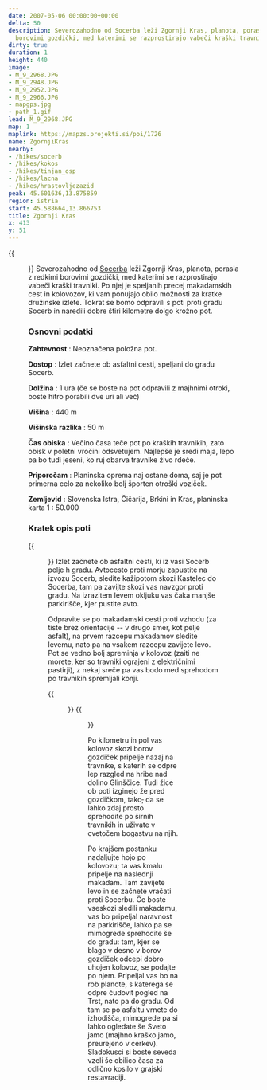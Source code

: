 ```yaml
---
date: 2007-05-06 00:00:00+00:00
delta: 50
description: Severozahodno od Socerba leži Zgornji Kras, planota, porasla z redkimi
  borovimi gozdički, med katerimi se razprostirajo vabeči kraški travniki.
dirty: true
duration: 1
height: 440
image:
- M_9_2968.JPG
- M_9_2948.JPG
- M_9_2952.JPG
- M_9_2966.JPG
- mapgps.jpg
- path_1.gif
lead: M_9_2968.JPG
map: 1
maplink: https://mapzs.projekti.si/poi/1726
name: ZgornjiKras
nearby:
- /hikes/socerb
- /hikes/kokos
- /hikes/tinjan_osp
- /hikes/lacna
- /hikes/hrastovljezazid
peak: 45.601636,13.875859
region: istria
start: 45.588664,13.866753
title: Zgornji Kras
x: 413
y: 51
---
```

{{<figure src="M_9_2968.JPG">}} Severozahodno od [Socerba](../socerb) leži Zgornji Kras, planota, porasla z redkimi borovimi gozdički, med katerimi se razprostirajo vabeči kraški travniki. Po njej je speljanih precej makadamskih cest in kolovozov, ki vam ponujajo obilo možnosti za kratke družinske izlete. Tokrat se bomo odpravili s poti proti gradu Socerb in naredili dobre štiri kilometre dolgo krožno pot.

### Osnovni podatki

**Zahtevnost**
:   Neoznačena položna pot.

**Dostop**
:   Izlet začnete ob asfaltni cesti, speljani do gradu Socerb.

**Dolžina**
:   1 ura (če se boste na pot odpravili z majhnimi otroki, boste hitro porabili dve uri ali več)

**Višina**
:   440 m

**Višinska razlika**
:   50 m

**Čas obiska**
:   Večino časa teče pot po kraških travnikih, zato obisk v poletni vročini odsvetujem. Najlepše je sredi maja, lepo pa bo tudi jeseni, ko ruj obarva travnike živo rdeče.

**Priporočam**
:   Planinska oprema naj ostane doma, saj je pot primerna celo za nekoliko bolj športen otroški voziček.

**Zemljevid**
:   Slovenska Istra, Čičarija, Brkini in Kras, planinska karta 1 : 50.000

### Kratek opis poti

{{<figure src="M_9_2948.JPG">}} Izlet začnete ob asfaltni cesti, ki iz vasi Socerb pelje h gradu. Avtocesto proti morju zapustite na izvozu Socerb, sledite kažipotom skozi Kastelec do Socerba, tam pa zavijte skozi vas navzgor proti gradu. Na izrazitem levem okljuku vas čaka manjše parkirišče, kjer pustite avto.

Odpravite se po makadamski cesti proti vzhodu (za tiste brez orientacije -- v drugo smer, kot pelje asfalt), na prvem razcepu makadamov sledite levemu, nato pa na vsakem razcepu zavijete levo. Pot se vedno bolj spreminja v kolovoz (zaiti ne morete, ker so travniki ograjeni z električnimi pastirji), z nekaj sreče pa vas bodo med sprehodom po travnikih spremljali konji.

{{<figure src="M_9_2952.JPG" caption="">}} {{<figure src="M_9_2966.JPG">}}

Po kilometru in pol vas kolovoz skozi borov gozdiček pripelje nazaj na travnike, s katerih se odpre lep razgled na hribe nad dolino Glinščice. Tudi žice ob poti izginejo že pred gozdičkom, tako~~,~~ da se lahko zdaj prosto sprehodite po širnih travnikih in uživate v cvetočem bogastvu na njih.

Po krajšem postanku nadaljujte hojo po kolovozu; ta vas kmalu pripelje na naslednji makadam. Tam zavijete levo in se začnete vračati proti Socerbu. Če boste vseskozi sledili makadamu, vas bo pripeljal naravnost na parkirišče, lahko pa se mimogrede sprehodite še do gradu: tam, kjer se blago v desno v borov gozdiček odcepi dobro uhojen kolovoz, se podajte po njem. Pripeljal vas bo na rob planote, s katerega se odpre čudovit pogled na Trst, nato pa do gradu. Od tam se po asfaltu vrnete do izhodišča, mimogrede pa si lahko ogledate še Sveto jamo (majhno kraško jamo, preurejeno v cerkev). Sladokusci si boste seveda vzeli še obilico časa za odlično kosilo v grajski restavraciji.

 

